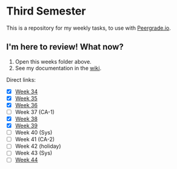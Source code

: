 # Third Semester

This is a repository for my weekly tasks, to use with [Peergrade.io](https://www.peergrade.io).

## I'm here to review! What now?
1. Open this weeks folder above. 
2. See my documentation in the [wiki](https://github.com/Runi-VN/3rdsemester/wiki/).

Direct links:

- [x] [Week 34](https://github.com/Runi-VN/3rdsemester/wiki/Week-34)
- [x] [Week 35](https://github.com/Runi-VN/3rdsemester/wiki/Week-35)
- [x] [Week 36](https://github.com/Runi-VN/3rdsemester/wiki/Week-36) 
- [ ] Week 37 (CA-1)  
- [x] [Week 38](https://github.com/Runi-VN/3rdsemester/wiki/Week-38)
- [x] [Week 39](https://github.com/Runi-VN/3rdsemester/wiki/Week-39)
- [ ] Week 40 (Sys)
- [ ] Week 41 (CA-2)
- [ ] Week 42 (holiday)
- [ ] Week 43 (Sys)
- [ ] [Week 44](https://github.com/Runi-VN/3rdsemester/wiki/Week-44)
